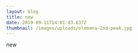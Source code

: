 ```yaml
---
layout: blog
title: new
date: 2019-09-11T14:01:43.637Z
thumbnail: /images/uploads/olomana-2nd-peak.jpg
---
```

new
